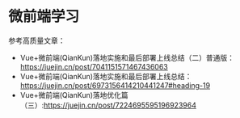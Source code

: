 # 微前端学习

参考高质量文章：

- Vue+微前端(QianKun)落地实施和最后部署上线总结（二）普通版：<https://juejin.cn/post/7041151571467436063>
- Vue+微前端(QianKun)落地实施和最后部署上线总结：<https://juejin.cn/post/6973156414210441247#heading-19>
- Vue+微前端(QianKun)落地优化篇（三）:<https://juejin.cn/post/7224695595196923964>